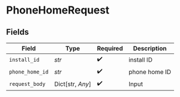 # PhoneHomeRequest


## Fields

| Field              | Type               | Required           | Description        |
| ------------------ | ------------------ | ------------------ | ------------------ |
| `install_id`       | *str*              | :heavy_check_mark: | install ID         |
| `phone_home_id`    | *str*              | :heavy_check_mark: | phone home ID      |
| `request_body`     | Dict[str, *Any*]   | :heavy_check_mark: | Input              |